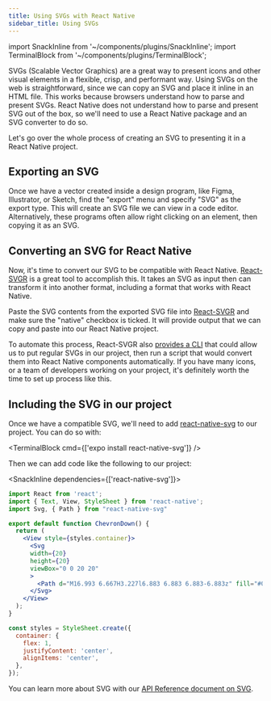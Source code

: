 ```yaml
---
title: Using SVGs with React Native
sidebar_title: Using SVGs
---
```


import SnackInline from '~/components/plugins/SnackInline';
import TerminalBlock from '~/components/plugins/TerminalBlock';

SVGs (Scalable Vector Graphics) are a great way to present icons and other visual elements in a flexible, crisp, and performant way. Using SVGs on the web is straightforward, since we can copy an SVG and place it inline in an HTML file. This works because browsers understand how to parse and present SVGs. React Native does not understand how to parse and present SVG out of the box, so we'll need to use a React Native package and an SVG converter to do so.

Let's go over the whole process of creating an SVG to presenting it in a React Native project.

## Exporting an SVG

Once we have a vector created inside a design program, like Figma, Illustrator, or Sketch, find the "export" menu and specify "SVG" as the export type. This will create an SVG file we can view in a code editor. Alternatively, these programs often allow right clicking on an element, then copying it as an SVG.

## Converting an SVG for React Native

Now, it's time to convert our SVG to be compatible with React Native. [React-SVGR](https://react-svgr.com/playground/?native=true) is a great tool to accomplish this. It takes an SVG as input then can transform it into another format, including a format that works with React Native.

Paste the SVG contents from the exported SVG file into [React-SVGR](https://react-svgr.com/playground/?native=true) and make sure the "native" checkbox is ticked. It will provide output that we can copy and paste into our React Native project.

To automate this process, React-SVGR also [provides a CLI](https://react-svgr.com/docs/cli/) that could allow us to put regular SVGs in our project, then run a script that would convert them into React Native components automatically. If you have many icons, or a team of developers working on your project, it's definitely worth the time to set up process like this.

## Including the SVG in our project

Once we have a compatible SVG, we'll need to add [react-native-svg](https://github.com/react-native-svg/react-native-svg) to our project. You can do so with:

<TerminalBlock cmd={['expo install react-native-svg']} />

Then we can add code like the following to our project:

<SnackInline dependencies={['react-native-svg']}>

<!-- prettier-ignore -->
```jsx
import React from 'react';
import { Text, View, StyleSheet } from 'react-native';
import Svg, { Path } from "react-native-svg"

export default function ChevronDown() {
  return (
    <View style={styles.container}>
      <Svg
      width={20}
      height={20}
      viewBox="0 0 20 20"
      >
        <Path d="M16.993 6.667H3.227l6.883 6.883 6.883-6.883z" fill="#000" />
      </Svg>
    </View>
  );
}

const styles = StyleSheet.create({
  container: {
    flex: 1,
    justifyContent: 'center',
    alignItems: 'center',
  },
});

```

</SnackInline>

You can learn more about SVG with our [API Reference document on SVG](http://localhost:3002/versions/latest/sdk/svg/).
